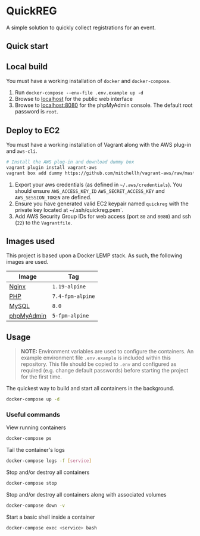 # QuickREG

A simple solution to quickly collect registrations for an event.

## Quick start

## Local build

You must have a working installation of `docker` and `docker-compose`.

1. Run `docker-compose --env-file .env.example up -d`
2. Browse to [localhost](http://localhost) for the public web interface
3. Browse to [localhost:8080](http://localhost:8080) for the phpMyAdmin
   console. The default root password is `root`.

## Deploy to EC2

You must have a working installation of Vagrant along with the AWS plug-in and
`aws-cli`.

```bash
# Install the AWS plug-in and download dummy box
vagrant plugin install vagrant-aws
vagrant box add dummy https://github.com/mitchellh/vagrant-aws/raw/master/dummy.box
```

1. Export your aws credentials (as defined in `~/.aws/credentials`). You should ensure
`AWS_ACCESS_KEY_ID` `AWS_SECRET_ACCESS_KEY` and `AWS_SESSION_TOKEN` are defined.
2. Ensure you have generated valid EC2 keypair named `quickreg` with the
private key located at ~/.ssh/quickreg.pem`.
3. Add AWS Security Group IDs for web access (port `80` and `8080`) and ssh
(`22`) to the `Vagrantfile`.

## Images used

This project is based upon a Docker LEMP stack. As such, the following images
are used.

Image | Tag
--- | ---
[Nginx](https://hub.docker.com/_/nginx) | `1.19-alpine`
[PHP](https://hub.docker.com/_/php) | `7.4-fpm-alpine`
[MySQL](https://hub.docker.com/_/mysql) | `8.0`
[phpMyAdmin](https://hub.docker.com/_/phpmyadmin) | `5-fpm-alpine`

## Usage

> **NOTE:** Environment variables are used to configure the containers. An
example environment file `.env.example` is included within this repository.
This file should be copied to `.env` and configured as required (e.g. change
default passwords) before starting the project for the first time.

The quickest way to build and start all containers in the background.

```bash
docker-compose up -d
```

### Useful commands

View running containers

```bash
docker-compose ps
```

Tail the container's logs

```bash
docker-compose logs -f [service]
```

Stop and/or destroy all containers

```bash
docker-compose stop
```

Stop and/or destroy all containers along with associated volumes

```bash
docker-compose down -v
```

Start a basic shell inside a container

```bash
docker-compose exec <service> bash
```
